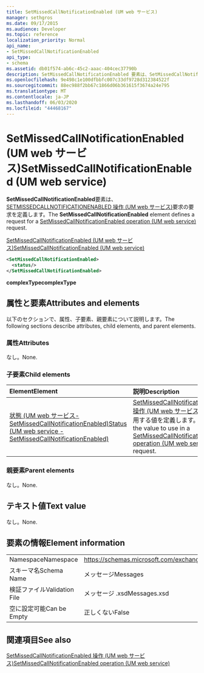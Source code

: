 ```yaml
---
title: SetMissedCallNotificationEnabled (UM web サービス)
manager: sethgros
ms.date: 09/17/2015
ms.audience: Developer
ms.topic: reference
localization_priority: Normal
api_name:
- SetMissedCallNotificationEnabled
api_type:
- schema
ms.assetid: db01f574-ab6c-45c2-aaac-404cec37790b
description: SetMissedCallNotificationEnabled 要素は、SetMissedCallNotificationEnabled 操作 (UM web サービス) 要求の要求を定義します。
ms.openlocfilehash: 9e498c1e100dfbbfc007c33df9728d312384522f
ms.sourcegitcommit: 88ec988f2bb67c1866d06b361615f3674a24e795
ms.translationtype: MT
ms.contentlocale: ja-JP
ms.lasthandoff: 06/03/2020
ms.locfileid: "44468167"
---
```

# <a name="setmissedcallnotificationenabled-um-web-service"></a><span data-ttu-id="31dae-103">SetMissedCallNotificationEnabled (UM web サービス)</span><span class="sxs-lookup"><span data-stu-id="31dae-103">SetMissedCallNotificationEnabled (UM web service)</span></span>

<span data-ttu-id="31dae-104">**SetMissedCallNotificationEnabled**要素は、 [SETMISSEDCALLNOTIFICATIONENABLED 操作 (UM web サービス)](setmissedcallnotificationenabled-operation-um-web-service.md)要求の要求を定義します。</span><span class="sxs-lookup"><span data-stu-id="31dae-104">The **SetMissedCallNotificationEnabled** element defines a request for a [SetMissedCallNotificationEnabled operation (UM web service)](setmissedcallnotificationenabled-operation-um-web-service.md) request.</span></span> 
  
[<span data-ttu-id="31dae-105">SetMissedCallNotificationEnabled (UM web サービス)</span><span class="sxs-lookup"><span data-stu-id="31dae-105">SetMissedCallNotificationEnabled (UM web service)</span></span>](setmissedcallnotificationenabled-um-web-service.md)
  
```xml
<SetMissedCallNotificationEnabled>
  <status/> 
</SetMissedCallNotificationEnabled>
```

 <span data-ttu-id="31dae-106">**complexType**</span><span class="sxs-lookup"><span data-stu-id="31dae-106">**complexType**</span></span>
## <a name="attributes-and-elements"></a><span data-ttu-id="31dae-107">属性と要素</span><span class="sxs-lookup"><span data-stu-id="31dae-107">Attributes and elements</span></span>

<span data-ttu-id="31dae-108">以下のセクションで、属性、子要素、親要素について説明します。</span><span class="sxs-lookup"><span data-stu-id="31dae-108">The following sections describe attributes, child elements, and parent elements.</span></span>
  
### <a name="attributes"></a><span data-ttu-id="31dae-109">属性</span><span class="sxs-lookup"><span data-stu-id="31dae-109">Attributes</span></span>

<span data-ttu-id="31dae-110">なし。</span><span class="sxs-lookup"><span data-stu-id="31dae-110">None.</span></span>
  
### <a name="child-elements"></a><span data-ttu-id="31dae-111">子要素</span><span class="sxs-lookup"><span data-stu-id="31dae-111">Child elements</span></span>

|<span data-ttu-id="31dae-112">**Element**</span><span class="sxs-lookup"><span data-stu-id="31dae-112">**Element**</span></span>|<span data-ttu-id="31dae-113">**説明**</span><span class="sxs-lookup"><span data-stu-id="31dae-113">**Description**</span></span>|
|:-----|:-----|
|[<span data-ttu-id="31dae-114">状態 (UM web サービス-SetMissedCallNotificationEnabled)</span><span class="sxs-lookup"><span data-stu-id="31dae-114">Status (UM web service - SetMissedCallNotificationEnabled)</span></span>](status-um-web-servicesetmissedcallnotificationenabled.md) <br/> |<span data-ttu-id="31dae-115">[SetMissedCallNotificationEnabled 操作 (UM web サービス)](setmissedcallnotificationenabled-operation-um-web-service.md)要求で使用する値を定義します。</span><span class="sxs-lookup"><span data-stu-id="31dae-115">Defines the value to use in a [SetMissedCallNotificationEnabled operation (UM web service)](setmissedcallnotificationenabled-operation-um-web-service.md) request.</span></span>  <br/> |
   
### <a name="parent-elements"></a><span data-ttu-id="31dae-116">親要素</span><span class="sxs-lookup"><span data-stu-id="31dae-116">Parent elements</span></span>

<span data-ttu-id="31dae-117">なし。</span><span class="sxs-lookup"><span data-stu-id="31dae-117">None.</span></span>
  
## <a name="text-value"></a><span data-ttu-id="31dae-118">テキスト値</span><span class="sxs-lookup"><span data-stu-id="31dae-118">Text value</span></span>

<span data-ttu-id="31dae-119">なし。</span><span class="sxs-lookup"><span data-stu-id="31dae-119">None.</span></span>
  
## <a name="element-information"></a><span data-ttu-id="31dae-120">要素の情報</span><span class="sxs-lookup"><span data-stu-id="31dae-120">Element information</span></span>

|||
|:-----|:-----|
|<span data-ttu-id="31dae-121">Namespace</span><span class="sxs-lookup"><span data-stu-id="31dae-121">Namespace</span></span>  <br/> |https://schemas.microsoft.com/exchange/services/2006/messages  <br/> |
|<span data-ttu-id="31dae-122">スキーマ名</span><span class="sxs-lookup"><span data-stu-id="31dae-122">Schema Name</span></span>  <br/> |<span data-ttu-id="31dae-123">メッセージ</span><span class="sxs-lookup"><span data-stu-id="31dae-123">Messages</span></span>  <br/> |
|<span data-ttu-id="31dae-124">検証ファイル</span><span class="sxs-lookup"><span data-stu-id="31dae-124">Validation File</span></span>  <br/> |<span data-ttu-id="31dae-125">メッセージ .xsd</span><span class="sxs-lookup"><span data-stu-id="31dae-125">Messages.xsd</span></span>  <br/> |
|<span data-ttu-id="31dae-126">空に設定可能</span><span class="sxs-lookup"><span data-stu-id="31dae-126">Can be Empty</span></span>  <br/> |<span data-ttu-id="31dae-127">正しくない</span><span class="sxs-lookup"><span data-stu-id="31dae-127">False</span></span>  <br/> |
   
## <a name="see-also"></a><span data-ttu-id="31dae-128">関連項目</span><span class="sxs-lookup"><span data-stu-id="31dae-128">See also</span></span>



[<span data-ttu-id="31dae-129">SetMissedCallNotificationEnabled 操作 (UM web サービス)</span><span class="sxs-lookup"><span data-stu-id="31dae-129">SetMissedCallNotificationEnabled operation (UM web service)</span></span>](setmissedcallnotificationenabled-operation-um-web-service.md)

